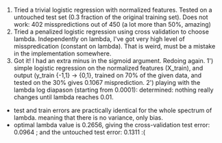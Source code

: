 1) Tried a trivial logistic regression with normalized features. Tested on a untouched test set (0.3 fraction of the original training set). Does not work: 402 misspredictions out of 450 (a lot more than 50%, amazing)
2) Tried a penalized logistic regression using cross validation to choose lambda. Independently on lambda, I've got very high level of misspredication (constant on lambda). That is weird, must be a mistake in the implementation somewhere.
3) Got it! I had an extra minus in the sigmoid argument. Redoing again.
1') simple logistic regression on the normalized features (X_train), and output (y_train {-1,1} -> {0,1}, trained on 70% of the given  data, and tested on the 30% gives 0.1067 misprediction.
2') playing with the lambda log diapason (starting from 0.0001): determined: nothing really changes until lambda reaches 0.01.
 - test and train errors are practically identical for the whole spectrum of lambda. meaning that there is no variance, only bias.
 - optimal lambda value is 0.2656, giving the cross-validation test error: 0.0964 ; and the untouched test error: 0.1311 :(